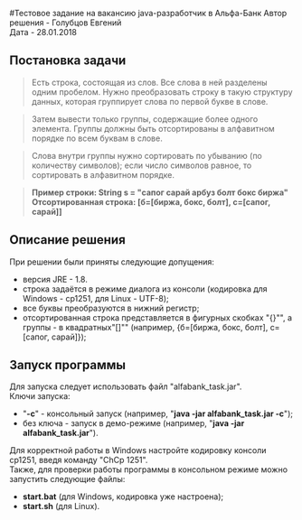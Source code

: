 #Тестовое задание на вакансию java-разработчик в Альфа-Банк
Автор решения - Голубцов Евгений    
Дата - 28.01.2018   

## Постановка задачи
>Есть строка, состоящая из слов. Все слова в ней разделены одним пробелом. Нужно преобразовать строку в такую структуру данных, которая группирует слова по первой букве в слове.

>Затем вывести только группы, содержащие более одного элемента. Группы должны быть отсортированы в алфавитном порядке по всем буквам в слове.

>Слова внутри группы нужно сортировать по убыванию (по количеству символов); если число символов равное, то сортировать в алфавитном порядке.

><strong>Пример строки: String s = "сапог сарай арбуз болт бокс биржа"</strong>   
><strong>Отсортированная строка: [б=[биржа, бокс, болт], c=[caпог, сарай]]</strong>   

## Описание решения
При решении были приняты следующие допущения:

- версия JRE - 1.8.
- строка задаётся в режиме диалога из консоли (кодировка для Windows - cp1251, для Linux - UTF-8);
- все буквы преобразуются в нижний регистр;
- отсортированная строка представляется в фигурных скобках "{}"", а группы - в квадратных"[]"" (например, {б=[биржа, бокс, болт], c=[caпог, сарай]});

## Запуск программы
Для запуска следует использовать файл "alfabank_task.jar".  
Ключи запуска:
- "**-c**" - консольный запуск (например, "**java -jar alfabank_task.jar -c**");
- без ключа - запуск в демо-режиме (например, "**java -jar alfabank_task.jar**").

Для корректной работы в Windows настройте кодировку консоли cp1251, введя команду "ChCp 1251".  
Также, для проверки работы программы в консольном режиме можно запустить следующие файлы:
- **start.bat** (для Windows, кодировка уже настроена);
- **start.sh** (для Linux).